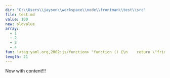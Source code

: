 ```yaml
---
dir: "C:\\Users\\jayson\\workspace\\node\\frontman\\test\\src"
file: test.md
value: 100
new: oldvalue
array: 
  - 1
  - 2
  - 3
  - 4
fun: !<tag:yaml.org,2002:js/function> "function () {\n    return \"friday\";\n  }"
length: 21
---
```


Now with content!!!
